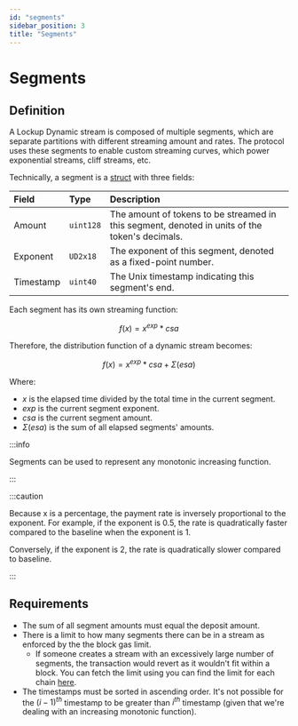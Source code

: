 ```yaml
---
id: "segments"
sidebar_position: 3
title: "Segments"
---
```


# Segments

## Definition

A Lockup Dynamic stream is composed of multiple segments, which are separate partitions with different streaming amount
and rates. The protocol uses these segments to enable custom streaming curves, which power exponential streams, cliff
streams, etc.

Technically, a segment is a [struct](/reference/lockup/core/types/library.LockupDynamic#segment) with three fields:

| Field     | Type      | Description                                                                                    |
| :-------- | :-------- | :--------------------------------------------------------------------------------------------- |
| Amount    | `uint128` | The amount of tokens to be streamed in this segment, denoted in units of the token's decimals. |
| Exponent  | `UD2x18`  | The exponent of this segment, denoted as a fixed-point number.                                 |
| Timestamp | `uint40`  | The Unix timestamp indicating this segment's end.                                              |

Each segment has its own streaming function:

$$
f(x) = x^{exp} * csa
$$

Therefore, the distribution function of a dynamic stream becomes:

$$
f(x) = x^{exp} * csa + \Sigma(esa)
$$

Where:

- $x$ is the elapsed time divided by the total time in the current segment.
- $exp$ is the current segment exponent.
- $csa$ is the current segment amount.
- $\Sigma(esa)$ is the sum of all elapsed segments' amounts.

:::info

Segments can be used to represent any monotonic increasing function.

:::

:::caution

Because x is a percentage, the payment rate is inversely proportional to the exponent. For example, if the exponent is
0.5, the rate is quadratically faster compared to the baseline when the exponent is 1.

Conversely, if the exponent is 2, the rate is quadratically slower compared to baseline.

:::

## Requirements

- The sum of all segment amounts must equal the deposit amount.
- There is a limit to how many segments there can be in a stream as enforced by the the block gas limit.
  - If someone creates a stream with an excessively large number of segments, the transaction would revert as it
    wouldn't fit within a block. You can fetch the limit using you can find the limit for each chain
    [here](https://github.com/sablier-labs/v2-core/blob/main/script/Base.s.sol#L90-L131).
- The timestamps must be sorted in ascending order. It's not possible for the $(i-1)^{th}$ timestamp to be greater than
  $i^{th}$ timestamp (given that we're dealing with an increasing monotonic function).
